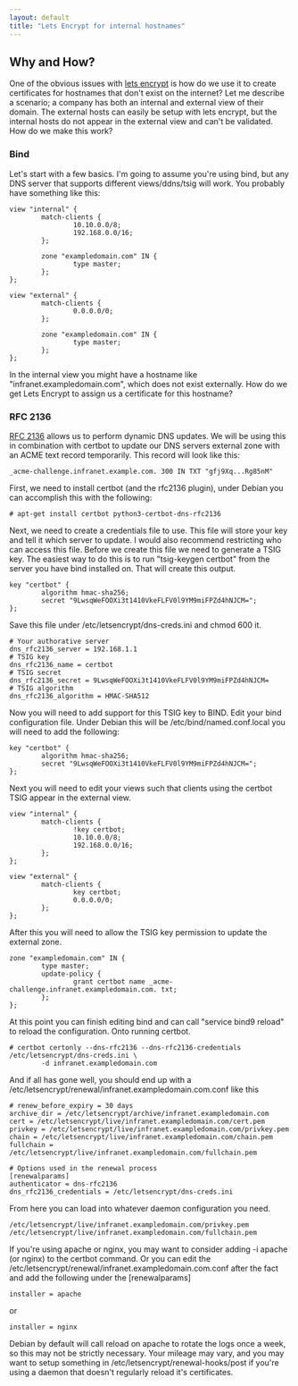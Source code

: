 ```yaml
---
layout: default
title: "Lets Encrypt for internal hostnames"
---
```

## Why and How?

One of the obvious issues with [lets encrypt](https://letsencrypt.org/) is how do we use it to create certificates for hostnames that don't exist on the internet?  Let me describe a scenario; a company has both an internal and external view of their
domain. The external hosts can easily be setup with lets encrypt, but the internal hosts do not appear in the external view and can't be validated. How do we make this work?  

### Bind

Let's start with a few basics. I'm going to assume you're using bind, but any DNS server that supports different views/ddns/tsig will work. You probably have something like this:

```
view "internal" {
        match-clients { 
                10.10.0.0/8;
                192.168.0.0/16;
        };

        zone "exampledomain.com" IN {
                type master;
        };
};

view "external" {
        match-clients {
                0.0.0.0/0;
        };

        zone "exampledomain.com" IN {
                type master;
        };
};
```

In the internal view you might have a hostname like "infranet.exampledomain.com", which does not exist externally. How do we get Lets Encrypt to assign us a certificate for this hostname?

### RFC 2136

[RFC 2136](https://en.wikipedia.org/wiki/Dynamic_DNS) allows us to perform dynamic DNS updates. We will be using this in combination with certbot to update our DNS servers external zone with an ACME text record temporarily. 
This record will look like this:

```
_acme-challenge.infranet.example.com. 300 IN TXT "gfj9Xq...Rg85nM"
```

First, we need to install certbot (and the rfc2136 plugin), under Debian you can accomplish this with the following:

```
# apt-get install certbot python3-certbot-dns-rfc2136
```

Next, we need to create a credentials file to use. This file will store your key and tell it which server to update. I would also recommend restricting who can access this file. Before we create this file we need
to generate a TSIG key. The easiest way to do this is to run "tsig-keygen certbot" from the server you have bind installed on. That will create this output.

```
key "certbot" {
        algorithm hmac-sha256;
        secret "9LwsqWeFOOXi3t1410VkeFLFV0l9YM9miFPZd4hNJCM=";
};
```

Save this file under /etc/letsencrypt/dns-creds.ini and chmod 600 it.

```
# Your authorative server
dns_rfc2136_server = 192.168.1.1
# TSIG key
dns_rfc2136_name = certbot
# TSIG secret
dns_rfc2136_secret = 9LwsqWeFOOXi3t1410VkeFLFV0l9YM9miFPZd4hNJCM=
# TSIG algorithm
dns_rfc2136_algorithm = HMAC-SHA512
```

Now you will need to add support for this TSIG key to BIND. Edit your bind configuration file. Under Debian this will be /etc/bind/named.conf.local you will need to add the following:

```
key "certbot" {
        algorithm hmac-sha256;
        secret "9LwsqWeFOOXi3t1410VkeFLFV0l9YM9miFPZd4hNJCM=";
};
```

Next you will need to edit your views such that clients using the certbot TSIG appear in the external view.

```
view "internal" {
        match-clients {
                !key certbot;
                10.10.0.0/8;
                192.168.0.0/16;
        };
};

view "external" {
        match-clients {
                key certbot;
                0.0.0.0/0;
        };
};
```

After this you will need to allow the TSIG key permission to update the external zone. 

```
zone "exampledomain.com" IN {
        type master;
        update-policy {
                grant certbot name _acme-challenge.infranet.exampledomain.com. txt;
        };
};
```


At this point you can finish editing bind and can call "service bind9 reload" to reload the configuration. Onto running certbot.

```
# certbot certonly --dns-rfc2136 --dns-rfc2136-credentials /etc/letsencrypt/dns-creds.ini \ 
        -d infranet.exampledomain.com
```

And if all has gone well, you should end up with a /etc/letsencrypt/renewal/infranet.exampledomain.com.conf like this

```
# renew_before_expiry = 30 days
archive_dir = /etc/letsencrypt/archive/infranet.exampledomain.com
cert = /etc/letsencrypt/live/infranet.exampledomain.com/cert.pem
privkey = /etc/letsencrypt/live/infranet.exampledomain.com/privkey.pem
chain = /etc/letsencrypt/live/infranet.exampledomain.com/chain.pem
fullchain = /etc/letsencrypt/live/infranet.exampledomain.com/fullchain.pem

# Options used in the renewal process
[renewalparams]
authenticator = dns-rfc2136
dns_rfc2136_credentials = /etc/letsencrypt/dns-creds.ini
```

From here you can load into whatever daemon configuration you need.

```
/etc/letsencrypt/live/infranet.exampledomain.com/privkey.pem
/etc/letsencrypt/live/infranet.exampledomain.com/fullchain.pem
```

If you're using apache or nginx, you may want to consider adding -i apache (or nginx) to the certbot command. Or you can edit the /etc/letsencrypt/renewal/infranet.exampledomain.com.conf after the fact and add the following under the [renewalparams]

```
installer = apache
```
or
```
installer = nginx
```

Debian by default will call reload on apache to rotate the logs once a week, so this may not be strictly necessary. Your mileage may vary, and you may want to setup something in /etc/letsencrypt/renewal-hooks/post if
you're using a daemon that doesn't regularly reload it's certificates.

